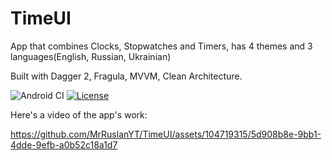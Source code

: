 # TimeUI

App that combines Clocks, Stopwatches and Timers, has 4 themes and 3 languages(English, Russian, Ukrainian)

Built with Dagger 2, Fragula, MVVM, Clean Architecture.

![Android CI](https://github.com/MrRuslanYT/TimeUI/workflows/Android%20CI/badge.svg) [![License](https://img.shields.io/badge/License-Apache%202.0-blue.svg)](https://opensource.org/licenses/Apache-2.0)

Here's a video of the app's work: 


https://github.com/MrRuslanYT/TimeUI/assets/104719315/5d908b8e-9bb1-4dde-9efb-a0b52c18a1d7
